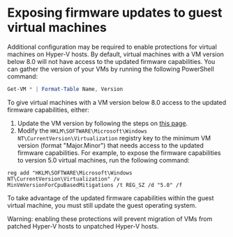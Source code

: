 # Exposing firmware updates to guest virtual machines

Additional configuration may be required to enable protections for virtual machines on Hyper-V hosts. By default, virtual machines with a VM version below 8.0 will not have access to the updated firmware capabilities. You can gather the version of your VMs by running the following PowerShell command: 

``` PowerShell
Get-VM * | Format-Table Name, Version  
```

To give virtual machines with a VM version below 8.0 access to the updated firmware capabilities, either:

1. Update the VM version by following the steps on [this page](https://docs.microsoft.com/en-us/windows-server/virtualization/hyper-v/deploy/upgrade-virtual-machine-version-in-hyper-v-on-windows-or-windows-server).
2. Modify the `HKLM\SOFTWARE\Microsoft\Windows NT\CurrentVersion\Virtualization` registry key to the minimum VM version (format "Major.Minor") that needs access to the updated firmware capabilities.  For example, to expose the firmware capabilities to version 5.0 virtual machines, run the following command: 

  ```
  reg add "HKLM\SOFTWARE\Microsoft\Windows NT\CurrentVersion\Virtualization" /v MinVmVersionForCpuBasedMitigations /t REG_SZ /d "5.0" /f
  ```

To take advantage of the updated firmware capabilities within the guest virtual machine, you must still update the guest operating system.

Warning: enabling these protections will prevent migration of VMs from patched Hyper-V hosts to unpatched Hyper-V hosts.



